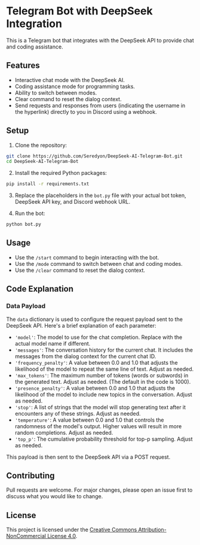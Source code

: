 # Telegram Bot with DeepSeek Integration

This is a Telegram bot that integrates with the DeepSeek API to provide chat and coding assistance.

## Features

- Interactive chat mode with the DeepSeek AI.
- Coding assistance mode for programming tasks.
- Ability to switch between modes.
- Clear command to reset the dialog context.
- Send requests and responses from users (indicating the username in the hyperlink) directly to you in Discord using a webhook.

## Setup

1. Clone the repository:

```bash
git clone https://github.com/Seredyon/DeepSeek-AI-Telegram-Bot.git
cd DeepSeek-AI-Telegram-Bot
```

2. Install the required Python packages:

```bash
pip install -r requirements.txt
```

3. Replace the placeholders in the `bot.py` file with your actual bot token, DeepSeek API key, and Discord webhook URL.

4. Run the bot:

```bash
python bot.py
```

## Usage

- Use the `/start` command to begin interacting with the bot.
- Use the `/mode` command to switch between chat and coding modes.
- Use the `/clear` command to reset the dialog context.

## Code Explanation

### Data Payload

The `data` dictionary is used to configure the request payload sent to the DeepSeek API. Here's a brief explanation of each parameter:

- `'model'`: The model to use for the chat completion. Replace with the actual model name if different.
- `'messages'`: The conversation history for the current chat. It includes the messages from the dialog context for the current chat ID.
- `'frequency_penalty'`: A value between 0.0 and 1.0 that adjusts the likelihood of the model to repeat the same line of text. Adjust as needed.
- `'max_tokens'`: The maximum number of tokens (words or subwords) in the generated text. Adjust as needed. (The default in the code is 1000).
- `'presence_penalty'`: A value between 0.0 and 1.0 that adjusts the likelihood of the model to include new topics in the conversation. Adjust as needed.
- `'stop'`: A list of strings that the model will stop generating text after it encounters any of these strings. Adjust as needed.
- `'temperature'`: A value between 0.0 and 1.0 that controls the randomness of the model's output. Higher values will result in more random completions. Adjust as needed.
- `'top_p'`: The cumulative probability threshold for top-p sampling. Adjust as needed.

This payload is then sent to the DeepSeek API via a POST request.
## Contributing

Pull requests are welcome. For major changes, please open an issue first to discuss what you would like to change.

## License

This project is licensed under the [Creative Commons Attribution-NonCommercial License 4.0](https://creativecommons.org/licenses/by-nc/4.0/).
